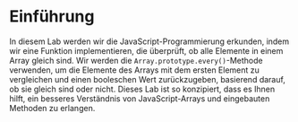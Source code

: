 # Einführung

In diesem Lab werden wir die JavaScript-Programmierung erkunden, indem wir eine Funktion implementieren, die überprüft, ob alle Elemente in einem Array gleich sind. Wir werden die `Array.prototype.every()`-Methode verwenden, um die Elemente des Arrays mit dem ersten Element zu vergleichen und einen booleschen Wert zurückzugeben, basierend darauf, ob sie gleich sind oder nicht. Dieses Lab ist so konzipiert, dass es Ihnen hilft, ein besseres Verständnis von JavaScript-Arrays und eingebauten Methoden zu erlangen.
